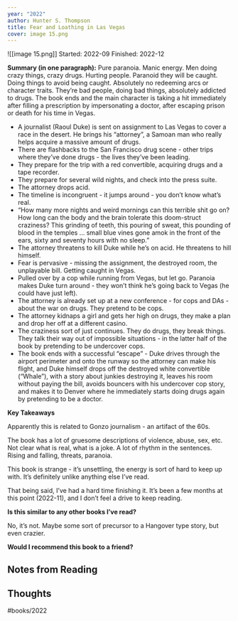 ```yaml
---
year: "2022"
author: Hunter S. Thompson
title: Fear and Loathing in Las Vegas
cover: image 15.png
---
```

![[image 15.png]]
Started: 2022-09
Finished: 2022-12

**Summary (in one paragraph):**
Pure paranoia. Manic energy. Men doing crazy things, crazy drugs. Hurting people. Paranoid they will be caught. Doing things to avoid being caught. Absolutely no redeeming arcs or character traits. They’re bad people, doing bad things, absolutely addicted to drugs. The book ends and the main character is taking a hit immediately after filling a prescription by impersonating a doctor, after escaping prison or death for his time in Vegas.

* A journalist (Raoul Duke) is sent on assignment to Las Vegas to cover a race in the desert. He brings his “attorney”, a Samoan man who really helps acquire a massive amount of drugs.
* There are flashbacks to the San Francisco drug scene - other trips where they’ve done drugs - the lives they’ve been leading.
* They prepare for the trip with a red convertible, acquiring drugs and a tape recorder.
* They prepare for several wild nights, and check into the press suite.
* The attorney drops acid.
* The timeline is incongruent - it jumps around - you don’t know what’s real.
* “How many more nights and weird mornings can this terrible shit go on? How long can the body and the brain tolerate this doom-struct craziness? This grinding of teeth, this pouring of sweat, this pounding of blood in the temples … small blue vines gone amok in the front of the ears, sixty and seventy hours with no sleep.”
* The attorney threatens to kill Duke while he’s on acid. He threatens to hill himself.
* Fear is pervasive - missing the assignment, the destroyed room, the unplayable bill. Getting caught in Vegas.
* Pulled over by a cop while running from Vegas, but let go. Paranoia makes Duke turn around - they won’t think he’s going back to Vegas (he could have just left).
* The attorney is already set up at a new conference - for cops and DAs - about the war on drugs. They pretend to be cops.
* The attorney kidnaps a girl and gets her high on drugs, they make a plan and drop her off at a different casino.
* The craziness sort of just continues. They do drugs, they break things. They talk their way out of impossible situations - in the latter half of the book by pretending to be undercover cops.
* The book ends with a successful “escape” - Duke drives through the airport perimeter and onto the runway so the attorney can make his flight, and Duke himself drops off the destroyed white convertible (“Whale”), with a story about junkies destroying it, leaves his room without paying the bill, avoids bouncers with his undercover cop story, and makes it to Denver where he immediately starts doing drugs again by pretending to be a doctor.

**Key Takeaways**

Apparently this is related to Gonzo journalism - an artifact of the 60s.

The book has a lot of gruesome descriptions of violence, abuse, sex, etc. Not clear what is real, what is a joke. A lot of rhythm in the sentences. Rising and falling, threats, paranoia.

This book is strange - it’s unsettling, the energy is sort of hard to keep up with. It’s definitely unlike anything else I’ve read.

That being said, I’ve had a hard time finishing it. It’s been a few months at this point (2022-11), and I don’t feel a drive to keep reading.

**Is this similar to any other books I’ve read?**

No, it’s not. Maybe some sort of precursor to a Hangover type story, but even crazier.

**Would I recommend this book to a friend?**

## Notes from Reading

## Thoughts

#books/2022